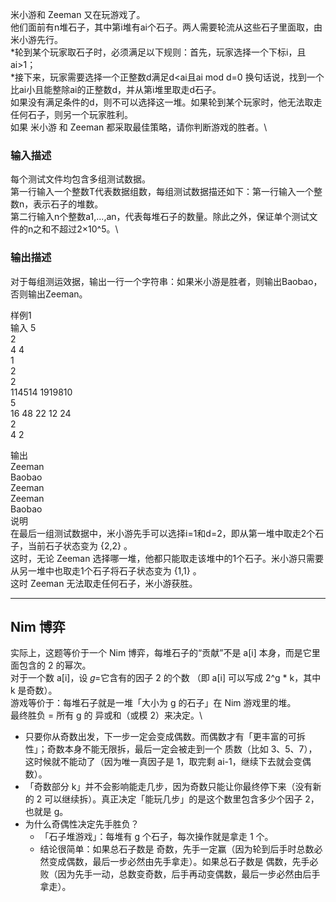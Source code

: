 米小游和 Zeeman 又在玩游戏了。\
他们面前有n堆石子，其中第i堆有ai个石子。两人需要轮流从这些石子里面取，由米小游先行。\
*轮到某个玩家取石子时，必须满足以下规则：首先，玩家选择一个下标i，且ai>1；\
*接下来，玩家需要选择一个正整数d满足d<ai且ai mod d=0 换句话说，找到一个比ai小且能整除ai的正整数d，并从第i堆里取走d石子。\
如果没有满足条件的d，则不可以选择这一堆。如果轮到某个玩家时，他无法取走任何石子，则另一个玩家胜利。\
如果 米小游 和 Zeeman 都采取最佳策略，请你判断游戏的胜者。\
### 输入描述
每个测试文件均包含多组测试数据。\
第一行输入一个整数T代表数据组数，每组测试数据描还如下：第一行输入一个整数n，表示石子的堆数。\
第二行输入n个整数a1,...,an，代表每堆石子的数量。除此之外，保证单个测试文件的n之和不超过2×10^5。\

### 输出描述
对于每组测运效据，输出一行一个字符串：如果米小游是胜者，则输出Baobao，否则输出Zeeman。

样例1\
输入
5\
2\
4 4\
1\
2\
2\
114514 1919810\
5\
16 48 22 12 24\
2\
4 2

输出\
Zeeman\
Baobao\
Zeeman\
Zeeman\
Baobao\
说明\
在最后一组测试数据中，米小游先手可以选择i=1和d=2，即从第一堆中取走2个石子，当前石子状态变为 {2,2} 。\
这时，无论 Zeeman 选择哪一堆，他都只能取走该堆中的1个石子。米小游只需要从另一堆中也取走1个石子将石子状态变为 {1,1} 。\
这时 Zeeman 无法取走任何石子，米小游获胜。

---
## Nim 博弈
实际上，这题等价于一个 Nim 博弈，每堆石子的“贡献”不是 a[i] 本身，而是它里面包含的 2 的幂次。\
对于一个数 a[i]，设 𝑔=它含有的因子 2 的个数 （即 a[i] 可以写成 2^g * k，其中 k 是奇数）。\
游戏等价于：每堆石子就是一堆「大小为 g 的石子」在 Nim 游戏里的堆。\
最终胜负 = 所有 g 的 异或和（或模 2）来决定。\
* 只要你从奇数出发，下一步一定会变成偶数。而偶数才有「更丰富的可拆性」；奇数本身不能无限拆，最后一定会被走到一个 质数（比如 3、5、7），这时候就不能动了（因为唯一真因子是 1，取完剩 ai-1，继续下去就会变偶数）。
* 「奇数部分 k」并不会影响能走几步，因为奇数只能让你最终停下来（没有新的 2 可以继续拆）。真正决定「能玩几步」的是这个数里包含多少个因子 2，也就是 g。
* 为什么奇偶性决定先手胜负？
  * 「石子堆游戏」：每堆有 g 个石子，每次操作就是拿走 1 个。
  * 结论很简单：如果总石子数是 奇数，先手一定赢（因为轮到后手时总数必然变成偶数，最后一步必然由先手拿走）。如果总石子数是 偶数，先手必败（因为先手一动，总数变奇数，后手再动变偶数，最后一步必然由后手拿走）。

```cpp
